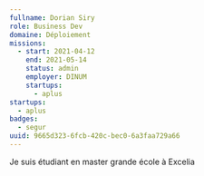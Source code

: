 ```yaml
---
fullname: Dorian Siry
role: Business Dev
domaine: Déploiement
missions:
  - start: 2021-04-12
    end: 2021-05-14
    status: admin
    employer: DINUM
    startups:
      - aplus
startups:
  - aplus
badges:
  - segur
uuid: 9665d323-6fcb-420c-bec0-6a3faa729a66
---
```

Je suis étudiant en master grande école à Excelia